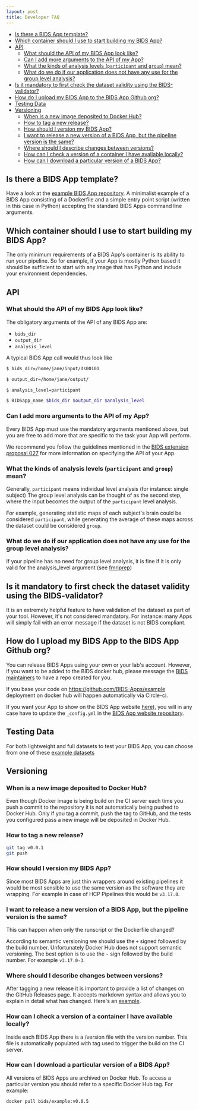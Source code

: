 ```yaml
---
layout: post
title: Developer FAQ
---
```


- [Is there a BIDS App template?](#is-there-a-bids-app-template)
- [Which container should I use to start building my BIDS App?](#which-container-should-i-use-to-start-building-my-bids-app)
- [API](#api)
    - [What should the API of my BIDS App look like?](#what-should-the-api-of-my-bids-app-look-like)
    - [Can I add more arguments to the API of my App?](#can-i-add-more-arguments-to-the-api-of-my-app)
    - [What the kinds of analysis levels (`participant` and `group`) mean?](#what-the-kinds-of-analysis-levels-participant-and-group-mean)
    - [What do we do if our application does not have any use for the group level analysis?](#what-do-we-do-if-our-application-does-not-have-any-use-for-the-group-level-analysis)
- [Is it mandatory to first check the dataset validity using the BIDS-validator?](#is-it-mandatory-to-first-check-the-dataset-validity-using-the-bids-validator)
- [How do I upload my BIDS App to the BIDS App Github org?](#how-do-i-upload-my-bids-app-to-the-bids-app-github-org)
- [Testing Data](#testing-data)
- [Versioning](#versioning)
    - [When is a new image deposited to Docker Hub?](#when-is-a-new-image-deposited-to-docker-hub)
    - [How to tag a new release?](#how-to-tag-a-new-release)
    - [How should I version my BIDS App?](#how-should-i-version-my-bids-app)
    - [I want to release a new version of a BIDS App, but the pipeline version is the same?](#i-want-to-release-a-new-version-of-a-bids-app-but-the-pipeline-version-is-the-same)
    - [Where should I describe changes between versions?](#where-should-i-describe-changes-between-versions)
    - [How can I check a version of a container I have available locally?](#how-can-i-check-a-version-of-a-container-i-have-available-locally)
    - [How can I download a particular version of a BIDS App?](#how-can-i-download-a-particular-version-of-a-bids-app)

## Is there a BIDS App template?

Have a look at the
[example BIDS App repository](https://github.com/BIDS-Apps/example). A
minimalist example of a BIDS App consisting of a Dockerfile and a simple entry
point script (written in this case in Python) accepting the standard BIDS Apps
command line arguments.

## Which container should I use to start building my BIDS App?

The only minimum requirements of a BIDS App's container is its ability to run
your pipeline. So for example, if your App is mostly Python based it should be
sufficient to start with any image that has Python and include your environment
dependencies.

## API

### What should the API of my BIDS App look like?

The obligatory arguments of the API of any BIDS App are:

- `bids_dir`
- `output_dir`
- `analysis_level`

A typical BIDS App call would thus look like

```bash
$ bids_dir=/home/jane/input/ds00101

$ output_dir=/home/jane/output/

$ analysis_level=participant

$ BIDSapp_name $bids_dir $output_dir $analysis_level
```

### Can I add more arguments to the API of my App?

Every BIDS App must use the mandatory arguments mentioned above, but you are
free to add more that are specific to the task your App will perform.

We recommend you follow the guidelines mentioned in the
[BIDS extension proposal 027](https://bids.neuroimaging.io/bep027)
for more information on specifying the API of your App.

### What the kinds of analysis levels (`participant` and `group`) mean?

Generally, `participant` means individual level analysis (for instance: single
subject) The group level analysis can be thought of as the second step, where
the input becomes the output of the `participant` level analysis.

For example, generating statistic maps of each subject's brain could be
considered `participant`, while generating the average of these maps across the
dataset could be considered `group`.

### What do we do if our application does not have any use for the group level analysis?

If your pipeline has no need for group level analysis, it is fine if it is only
valid for the analysis_level argument (see
[fmriprep](http://fmriprep.readthedocs.io/en/latest/usage.html))

## Is it mandatory to first check the dataset validity using the BIDS-validator?

It is an extremely helpful feature to have validation of the dataset as part of
your tool. However, it's not considered mandatory. For instance: many Apps will
simply fail with an error message if the dataset is not BIDS compliant.

## How do I upload my BIDS App to the BIDS App Github org?

You can release BIDS Apps using your own or your lab's account. However, if you
want to be added to the BIDS docker hub, please message the
[BIDS maintainers](bids.maintenance+apps@gmail.com) to have a repo created for
you.

If you base your code on <https://github.com/BIDS-Apps/example> deployment on
docker hub will happen automatically via Circle-ci.

If you want your App to show on the BIDS App website
[here](http://bids-apps.neuroimaging.io/apps/)), you will in any case have to
update the `_config.yml` in the
[BIDS App website repository](https://github.com/BIDS-Apps/bids-apps.github.io.git).

<!--
TODO: how do I "submit" an App? Is there a review process? What are the requirements?
-->

## Testing Data

For both lightweight and full datasets to test your BIDS App, you can choose
from one of these
[example datasets](https://bids-standard.github.io/bids-starter-kit/dataset_examples.html)

## Versioning

### When is a new image deposited to Docker Hub?

Even though Docker image is being build on the CI server each time you push a
commit to the repository it is not automatically being pushed to Docker Hub.
Only if you tag a commit, push the tag to GitHub, and the tests you configured
pass a new image will be deposited in Docker Hub.

### How to tag a new release?

```bash
git tag v0.0.1
git push
```

### How should I version my BIDS App?

Since most BIDS Apps are just thin wrappers around existing pipelines it would
be most sensible to use the same version as the software they are wrapping. For
example in case of HCP Pipelines this would be `v3.17.0`.

### I want to release a new version of a BIDS App, but the pipeline version is the same?

This can happen when only the runscript or the Dockerfile changed?

According to semantic versioning we should use the `+` signed followed by the
build number. Unfortunately Docker Hub does not support semantic versioning. The
best option is to use the `-` sign followed by the build number. For example
`v3.17.0-3`.

### Where should I describe changes between versions?

After tagging a new release it is important to provide a list of changes on the
GitHub Releases page. It accepts markdown syntax and allows you to explain in
detail what has changed. Here's an
[example](https://github.com/BIDS-Apps/example/releases).

### How can I check a version of a container I have available locally?

Inside each BIDS App there is a /version file with the version number. This file
is automatically populated with tag used to trigger the build on the CI server.

### How can I download a particular version of a BIDS App?

All versions of BIDS Apps are archived on Docker Hub. To access a particular
version you should refer to a specific Docker Hub tag. For example:

```bash
docker pull bids/example:v0.0.5
```
